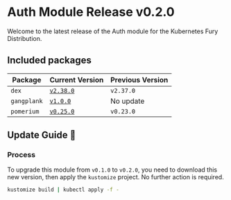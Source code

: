 # Auth Module Release v0.2.0

Welcome to the latest release of the Auth module for the Kubernetes Fury Distribution.

## Included packages

| Package    | Current Version                                                           | Previous Version |
| ---------- | ------------------------------------------------------------------------- | ---------------- |
| `dex`      | [`v2.38.0`](https://github.com/dexidp/dex/releases/tag/v2.38.0)           | `v2.37.0`        |
| `gangplank`  |[`v1.0.0`](https://github.com/sighupio/gangplank/releases/tag/0.1.0)   | No update        |
| `pomerium` | [`v0.25.0`](https://github.com/pomerium/pomerium/releases/tag/v0.25.0)    | `v0.23.0`        |

## Update Guide 🦮

### Process

To upgrade this module from `v0.1.0` to `v0.2.0`, you need to download this new version, then apply the `kustomize` project. No further action is required.

```bash
kustomize build | kubectl apply -f -
```

